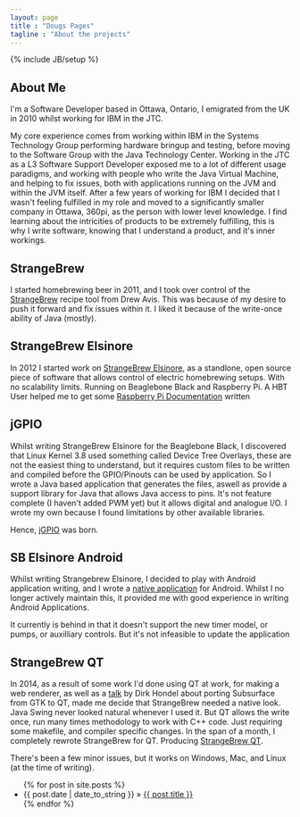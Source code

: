 ```yaml
---
layout: page
title : "Dougs Pages"
tagline : "About the projects"
---
```

{% include JB/setup %}

## About Me
I'm a Software Developer based in Ottawa, Ontario, I emigrated from the UK in 2010 whilst working for IBM in the JTC. 

My core experience comes from working within IBM in the Systems Technology Group performing hardware bringup and testing, before moving to the Software Group with the Java Technology Center.
Working in the JTC as a L3 Software Support Developer exposed me to a lot of different usage paradigms, and working with people who write the Java Virtual Machine, and helping to fix issues, both with applications running on the JVM and within the JVM itself. 
After a few years of working for IBM I decided that I wasn't feeling fulfilled in my role and moved to a significantly smaller company in Ottawa, 360pi, as the person with lower level knowledge.
I find learning about the intricities of products to be extremely fulfilling, this is why I write software, knowing that I understand a product, and it's inner workings.

## StrangeBrew
I started homebrewing beer in 2011, and I took over control of the [StrangeBrew](http://dougedey.github.io/StrangeBrew) recipe tool from Drew Avis. This was because of my desire to push it forward and fix issues within it. I liked it because of the write-once ability of Java (mostly).

## StrangeBrew Elsinore
In 2012 I started work on [StrangeBrew Elsinore](http://dougedey.github.io/SB_Elsinore_Server/), as a standlone, open source piece of software that allows control of electric homebrewing setups. With no scalability limits. Running on Beaglebone Black and Raspberry Pi. A HBT User helped me to get some [Raspberry Pi Documentation](http://dougedey.github.io/2014/03/22/Raspberry-Pi-Basic-Setup/) written

## jGPIO
Whilst writing StrangeBrew Elsinore for the Beaglebone Black, I discovered that Linux Kernel 3.8 used something called Device Tree Overlays, these are not the easiest thing to understand, but it requires custom files to be written and compiled before the GPIO/Pinouts can be used by application. So I wrote a Java based application that generates the files, aswell as provide a support library for Java that allows Java access to pins. It's not feature complete (I haven't added PWM yet) but it allows digital and analogue I/O. I wrote my own because I found limitations by other available libraries.

Hence, [jGPIO](http://dougedey.github.io/jGPIO) was born.

## SB Elsinore Android
Whilst writing Strangebrew Elsinore, I decided to play with Android application writing, and I wrote a [native application](http://dougedey.github.io/SB_Elsinore_Android) for Android. Whilst I no longer actively maintain this, it provided me with good experience in writing Android Applications.

It currently is behind in that it doesn't support the new timer model, or pumps, or auxilliary controls. But it's not infeasible to update the application

## StrangeBrew QT

In 2014, as a result of some work I'd done using QT at work, for making a web renderer, as well as a [talk](http://mirror.linux.org.au/linux.conf.au/2014/Thursday/83-Gtk_to_Qt_-_a_strange_journey_-_Dirk_Hohndel.mp4) by Dirk Hondel about porting Subsurface from GTK to QT, made me decide that StrangeBrew needed a native look. Java Swing never looked natural whenever I used it. But QT allows the write once, run many times methodology to work with C++ code. Just requiring some makefile, and compiler specific changes. In the span of a month, I completely rewrote StrangeBrew for QT. Producing [StrangeBrew QT](http://dougedey.github.io/StrangeBrewQT/). 

There's been a few minor issues, but it works on Windows, Mac, and Linux (at the time of writing).

<ul class="posts">
  {% for post in site.posts %}
    <li><span>{{ post.date | date_to_string }}</span> &raquo; <a href="{{ BASE_PATH }}{{ post.url }}">{{ post.title }}</a></li>
  {% endfor %}
</ul>




